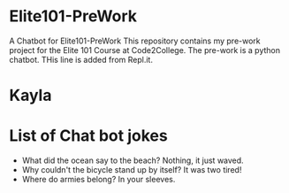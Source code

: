 # Elite101-PreWork
A Chatbot for Elite101-PreWork
This repository contains my pre-work project for the Elite 101 Course at Code2College.
The pre-work is a python chatbot.
THis line is added from Repl.it.

# **Kayla**

# List of Chat bot jokes
- What did the ocean say to the beach? Nothing, it just waved.
- Why couldn't the bicycle stand up by itself? It was two tired!
- Where do armies belong? In your sleeves.
